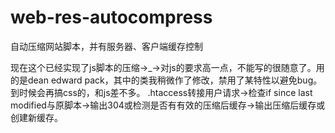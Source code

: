 web-res-autocompress
====================

自动压缩网站脚本，并有服务器、客户端缓存控制
   
   
   
   现在这个已经实现了js脚本的压缩→_→对js的要求高一点，不能写的很随意了。用的是dean edward pack，其中的类我稍微作了修改，禁用了某特性以避免bug。
到时候会再搞css的，和js差不多。
.htaccess转接用户请求→检查if since last modified与原脚本→输出304或检测是否有有效的压缩后缓存→输出压缩后缓存或创建新缓存。
